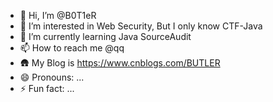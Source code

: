 - 👋 Hi, I’m @B0T1eR
- 👀 I’m interested in Web Security, But I only know CTF-Java
- 🌱 I’m currently learning Java SourceAudit
- 📫 How to reach me @qq
- 🛖 My Blog is https://www.cnblogs.com/BUTLER
- 😄 Pronouns: ...
- ⚡ Fun fact: ...

<!---
B0T1eR/B0T1eR is a ✨ special ✨ repository because its `README.md` (this file) appears on your GitHub profile.
You can click the Preview link to take a look at your changes.
--->
